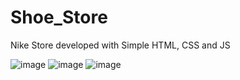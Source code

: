 # Shoe_Store
Nike Store developed with Simple HTML, CSS and JS

![image](https://user-images.githubusercontent.com/95492327/221834507-2239215e-0c9e-426e-80ab-ef541d7d085d.png)
![image](https://user-images.githubusercontent.com/95492327/221834611-8857a1cf-e6e5-474f-b609-13ec6f892293.png)
![image](https://user-images.githubusercontent.com/95492327/221834666-0dc7d29b-3f89-4cbb-bfa9-abc052270686.png)

